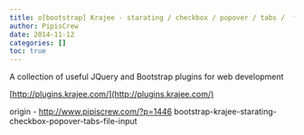 ```yaml
---
title: o[bootstrap] Krajee - starating / checkbox / popover / tabs /  file-input
author: PipisCrew
date: 2014-11-12
categories: []
toc: true
---
```


A collection of useful JQuery and Bootstrap plugins for web development

[http://plugins.krajee.com/](http://plugins.krajee.com/)

origin - http://www.pipiscrew.com/?p=1446 bootstrap-krajee-starating-checkbox-popover-tabs-file-input